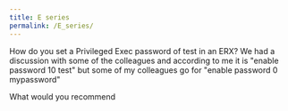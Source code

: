 ```yaml
---
title: E series
permalink: /E_series/
---
```


How do you set a Privileged Exec password of test in an ERX? We had a discussion with some of the colleagues and according to me it is "enable password 10 test" but some of my colleagues go for "enable password 0 mypassword"

What would you recommend